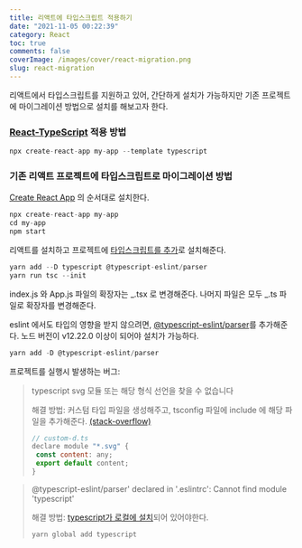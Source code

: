 ```yaml
---
title: 리액트에 타입스크립트 적용하기
date: "2021-11-05 00:22:39"
category: React
toc: true
comments: false
coverImage: /images/cover/react-migration.png
slug: react-migration
---
```


리액트에서 타입스크립트를 지원하고 있어, 간단하게 설치가 가능하지만 기존 프로젝트에 마이그레이션 방법으로 설치를 해보고자 한다.
<!-- more -->
### [React-TypeScript](https://reactjs.org/docs/static-type-checking.html#typescript) 적용 방법

```js
npx create-react-app my-app --template typescript
```

### 기존 리액트 프로젝트에 타입스크립트로 마이그레이션 방법

[Create React App](https://reactjs.org/docs/create-a-new-react-app.html) 의 순서대로 설치한다.

```js
npx create-react-app my-app
cd my-app
npm start
```

리액트를 설치하고 프로젝트에 [타입스크립트를 추가](https://reactjs.org/docs/static-type-checking.html#adding-typescript-to-a-project)로 설치해준다.

```js
yarn add --D typescript @typescript-eslint/parser
yarn run tsc --init
```

index.js 와 App.js 파일의 확장자는 _.tsx 로 변경해준다.
나머지 파일은 모두 _.ts 파일로 확장자를 변경해준다.

eslint 에서도 타입의 영향을 받지 않으려면, [@typescript-eslint/parser](https://www.npmjs.com/package/@typescript-eslint/parser)를 추가해준다.
노드 버전이 v12.22.0 이상이 되어야 설치가 가능하다.

```js
yarn add -D @typescript-eslint/parser
```

프로젝트를 실행시 발생하는 버그:

> typescript svg 모듈 또는 해당 형식 선언을 찾을 수 없습니다
>
> 해결 방법:
> 커스텀 타입 파일을 생성해주고, tsconfig 파일에 include 에 해당 파일을 추가해준다. [(stack-overflow)](https://stackoverflow.com/questions/44717164/unable-to-import-svg-files-in-typescript)
>
> ```js
> // custom-d.ts
> declare module "*.svg" {
>  const content: any;
>  export default content;
> }
> ```

> @typescript-eslint/parser' declared in '.eslintrc': Cannot find module 'typescript'
>
> 해결 방법:
> [typescript가 로컬에 설치](https://github.com/typescript-eslint/typescript-eslint/blob/master/docs/getting-started/linting/FAQ.md#typescript-should-be-installed-locally)되어 있어야한다.
>
> ```
> yarn global add typescript
> ```
